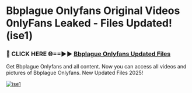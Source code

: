 # Bbplague Onlyfans Original Videos 0nlyFans Leaked - Files Updated! (ise1)

<h3>🔴 CLICK HERE 🌐==►► <a href="https://tinyurl.com/ms9xzufz" rel="nofollow">Bbplague Onlyfans Updated Files</a></h3>

Get Bbplague Onlyfans and all content. Now you can access all videos and pictures of Bbplague Onlyfans. New Updated Files 2025!

[![ise1](https://i.imgur.com/PQ7UWWw.gif)](https://tinyurl.com/ms9xzufz)
